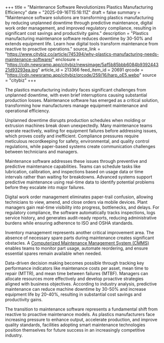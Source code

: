 +++
title = "Maintenance Software Revolutionizes Plastics Manufacturing Efficiency"
date = "2025-09-16T15:16:11Z"
draft = false
summary = "Maintenance software solutions are transforming plastics manufacturing by reducing unplanned downtime through predictive maintenance, digital work order management, and improved regulatory compliance, resulting in significant cost savings and productivity gains."
description = "Plastics manufacturing maintenance software reduces downtime by 30-50% and extends equipment life. Learn how digital tools transform maintenance from reactive to proactive operations."
source_link = "https://www.citybiz.co/article/745394/why-plastics-manufacturing-needs-maintenance-software/"
enclosure = "https://cdn.newsramp.app/citybiz/newsimage/5af5b85bbb6084b939244321d93293ea.jpg"
article_id = 213366
feed_item_id = 20691
qrcode = "https://cdn.newsramp.app/citybiz/qrcode/259/16/harp_oE5.webp"
source = "citybiz"
+++

<p>The plastics manufacturing industry faces significant challenges from unplanned downtime, with even brief interruptions causing substantial production losses. Maintenance software has emerged as a critical solution, transforming how manufacturers manage equipment maintenance and operational efficiency.</p><p>Unplanned downtime disrupts production schedules when molding or extrusion machines break down unexpectedly. Many maintenance teams operate reactively, waiting for equipment failures before addressing issues, which proves costly and inefficient. Compliance pressures require meticulous recordkeeping for safety, environmental, and quality control regulations, while paper-based systems create communication challenges between technicians and managers.</p><p>Maintenance software addresses these issues through preventive and predictive maintenance capabilities. Teams can schedule tasks like lubrication, calibration, and inspections based on usage data or time intervals rather than waiting for breakdowns. Advanced systems support predictive maintenance using real-time data to identify potential problems before they escalate into major failures.</p><p>Digital work order management eliminates paper-trail confusion, allowing technicians to view, amend, and close orders via mobile devices. Plant managers gain real-time visibility into progress, bottlenecks, and delays. For regulatory compliance, the software automatically tracks inspections, logs service history, and generates audit-ready reports, reducing administrative burdens while ensuring adherence to ISO and OSHA standards.</p><p>Inventory management represents another critical improvement area. The absence of necessary spare parts during maintenance creates significant obstacles. A <a href="https://www.example.com/cmms" rel="nofollow" target="_blank">Computerized Maintenance Management System (CMMS)</a> enables teams to monitor part usage, automate reordering, and ensure essential spares remain available when needed.</p><p>Data-driven decision making becomes possible through tracking key performance indicators like maintenance costs per asset, mean time to repair (MTTR), and mean time between failures (MTBF). Managers can allocate resources more effectively and develop proactive strategies aligned with business objectives. According to industry analysis, predictive maintenance can reduce machine downtime by 30-50% and increase equipment life by 20-40%, resulting in substantial cost savings and productivity gains.</p><p>The transition to maintenance software represents a fundamental shift from reactive to proactive maintenance models. As plastics manufacturers face increasing pressure to enhance output, accelerate production, and improve quality standards, facilities adopting smart maintenance technologies position themselves for future success in an increasingly competitive industry.</p>